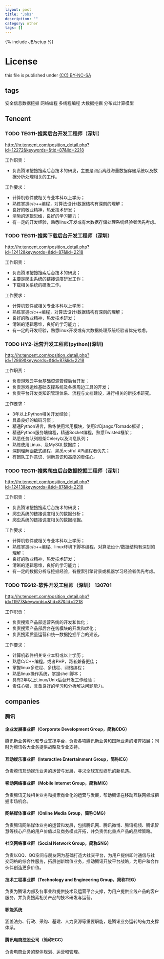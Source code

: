 ```yaml
---
layout: post
title: "Jobs"
description: ""
category: other
tags: []
---
```

{% include JB/setup %}
# License
this file is published under [(CC) BY-NC-SA](http://creativecommons.org/licenses/by-nc-sa/3.0/)

## tags
安全信息数据挖掘
网络编程
多线程编程
大数据挖掘
分布式计算模型

## Tencent
### TODO TEG11-搜索后台开发工程师（深圳）
http://hr.tencent.com/position_detail.php?id=12272&keywords=&tid=87&lid=2218

工作职责：

* 负责腾讯搜搜搜索后台技术的研发，主要是网页离线海量数据存储系统以及数据分析处理相关的工作。

工作要求：

* 计算机软件或相关专业本科以上学历；
* 熟练掌握c/c++编程，对算法设计/数据结构有深刻的理解；
* 良好的敬业精神，热爱技术研发；
* 清晰的逻辑思维，良好的学习能力；
* 有一定的开发经验，熟悉linux开发或有大数据存储处理系统经验者优先考虑。

### TODO TEG11-搜索下载后台开发工程师（深圳）
http://hr.tencent.com/position_detail.php?id=12412&keywords=&tid=87&lid=2218

工作职责：

* 负责腾讯搜搜搜索后台技术的研发；
* 主要是爬虫系统的链接调度研发工作；
* 下载相关系统的研发工作。

工作要求：

* 计算机软件或相关专业本科以上学历；
* 熟练掌握c/c++编程，对算法设计/数据结构有深刻的理解；
* 良好的敬业精神，热爱技术研发；
* 清晰的逻辑思维，良好的学习能力；
* 有一定的开发经验，熟悉linux开发或有大数据处理系统经验者优先考虑。

### TODO HY2-运营开发工程师(python)(深圳)
http://hr.tencent.com/position_detail.php?id=12869&keywords=&tid=87&lid=2218

工作职责：

* 负责游戏云平台基础资源管控后台开发；
* 负责游戏运维基础支撑系统及各类周边工具的开发；
* 负责平台开发类知识管理体系、流程与文档建设，进行相关的新技术研究。

工作要求：

* 3年以上Python相关开发经验；
* 具备良好的编码习惯；
* 精通Python语言，熟练使用常用模块，使用过Django/Tornado框架；
* 精通Python服务端编程，精通Socket编程，熟悉Twisted框架；
* 熟悉任务队列框架Celery以及消息队列；
* 熟练使用Linux、及MySQL数据库；
* 深刻理解函数式编程，熟悉restful API编程者优先；
* 有团队工作意识、创新意识和高度的责任心。

### TODO TEG11-搜索爬虫后台数据挖掘工程师（深圳）
http://hr.tencent.com/position_detail.php?id=12413&keywords=&tid=87&lid=2218

工作职责：

* 负责腾讯搜搜搜索后台技术的研发；
* 爬虫系统的链接调度相关的数据分析；
* 爬虫系统的链接调度相关的数据挖掘。

工作要求：

* 计算机软件或相关专业本科以上学历；
* 熟练掌握c/c++编程、linux环境下脚本编程，对算法设计/数据结构有深刻的理解；
* 良好的敬业精神，热爱技术研发；
* 清晰的逻辑思维，良好的学习能力；
* 有一定的数据分析与挖掘经验，有搜索引擎背景或机器学习经验者优先考虑。

### TODO TEG12-软件开发工程师（深圳） 130701
http://hr.tencent.com/position_detail.php?id=11977&keywords=&tid=87&lid=2218

工作职责：

* 负责搜索产品部运营系统的开发和优化；
* 负责搜索产品部后台在线模块的开发和优化；
* 负责搜索质量运营和统一数据挖掘平台的建设。

工作要求：

* 计算机软件相关专业本科或以上学历；
* 熟悉C/C++编程，或者PHP，两者兼备更佳；
* 掌握linux多进程、多线程、网络编程；
* 熟悉linux操作系统，掌握shell脚本；
* 具有2年以上Linux/Unix后台开发工作经验；
* 责任心强，具备良好的学习和分析解决问题能力。

## companies
### 腾讯
#### 企业发展事业群（Corporate Development Group，简称CDG）
腾讯新业务孵化和专业支撑平台，负责各项腾讯新业务和国际业务的培育拓展；同时为腾讯各大业务提供战略及专业支持。

#### 互动娱乐事业群（Interactive Entertainment Group，简称IEG）
负责腾讯互动娱乐业务的运营与发展，寻求全球互动娱乐的新机遇。

#### 移动网络事业群（Mobile Internet Group，简称MIG）
负责腾讯无线相关业务和搜索商业化的运营与发展，帮助腾讯在移动互联网领域把握市场机会。

#### 网络媒体事业群（Online Media Group，简称OMG）
负责腾讯网络媒体业务的运营和发展，包括腾讯网、腾讯微博、腾讯视频、腾讯智慧等核心产品的用户价值以及商务模式开拓，并负责优化重点产品的品牌策略。

#### 社交网络事业群（Social Network Group，简称SNG）
负责以QQ、QQ空间与朋友网为基础打造大社交平台，为用户提供即时通信与社交网络的综合性服务，拓展创新增值业务，推动腾讯开放平台战略，为用户和合作伙伴创造更多价值。

#### 技术工程事业群（Technology and Engineering Group，简称TEG）
负责为腾讯内部及各事业群提供技术及运营平台支撑，为用户提供全线产品的客户服务，并负责搜索相关产品的技术研发与运营。

#### 职能系统
涵盖法务、行政、采购、基建、人力资源等重要职能，是腾讯业务运转的有力支撑体系。

#### 腾讯电商控股公司（简称ECC）
负责电商业务的整体规划、运营和管理。
